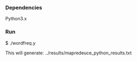 ### Dependencies

Python3.x

### Run

$ ./wordfreq.y <input-file>

This will generate: ../results/mapredeuce_python_results.txt
